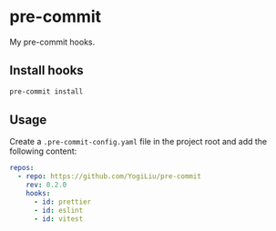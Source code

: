 # pre-commit

My pre-commit hooks.

## Install hooks

```bash
pre-commit install
```

## Usage

Create a `.pre-commit-config.yaml` file in the project root and add the following content:

```yaml
repos:
  - repo: https://github.com/YogiLiu/pre-commit
    rev: 0.2.0
    hooks:
      - id: prettier
      - id: eslint
      - id: vitest
```
